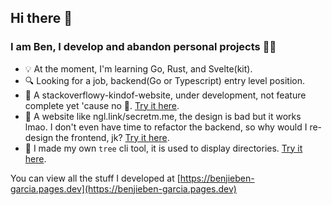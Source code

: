 ## Hi there 👋

### I am Ben, I develop and abandon personal projects 🤷‍♂️
- 💡 At the moment, I'm learning Go, Rust, and Svelte(kit).
- 🔍 Looking for a job, backend(Go or Typescript) entry level position.
- 🚧 A stackoverflowy-kindof-website, under development, not feature complete yet 'cause no 💸. [Try it here](https://algory.pages.dev/).
- 🚧 A website like ngl.link/secretm.me, the design is bad but it works lmao. I don't even have time to refactor the backend, so why would I re-design the frontend, jk? [Try it here](https://confessit.vercel.app/).
- 🧰 I made my own ```tree``` cli tool, it is used to display directories. [Try it here](https://github.com/mystique09/lls-clap).

You can view all the stuff I developed at [https://benjieben-garcia.pages.dev](https://benjieben-garcia.pages.dev)
